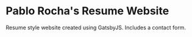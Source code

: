 # Pablo Rocha's Resume Website

Resume style website created using GatsbyJS. Includes a contact form.
